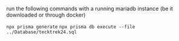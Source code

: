 
run the following commands with a running mariadb instance
(be it downloaded or through docker)

`npx prisma generate`
`npx prisma db execute --file ../Database/tecktrek24.sql`
